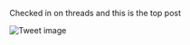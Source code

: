 Checked in on threads and this is the top post


![Tweet image](/asset/crosspoast/F3L5ewVaIAA1xCN.jpg)


